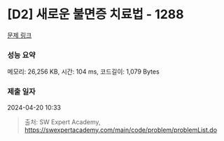 # [D2] 새로운 불면증 치료법 - 1288 

[문제 링크](https://swexpertacademy.com/main/code/problem/problemDetail.do?contestProbId=AV18_yw6I9MCFAZN) 

### 성능 요약

메모리: 26,256 KB, 시간: 104 ms, 코드길이: 1,079 Bytes

### 제출 일자

2024-04-20 10:33



> 출처: SW Expert Academy, https://swexpertacademy.com/main/code/problem/problemList.do